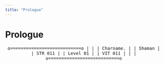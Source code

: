 ```yaml
---
title: "Prologue"
---
```


# Prologue

<center>
<tt>
o===========================o
|                           |
| Charname.                 |
|                Shaman     |
| STR 011                   |
|                Level 01   |
| VIT 011                   |
|                           |
o===========================o
</tt>
</center>
